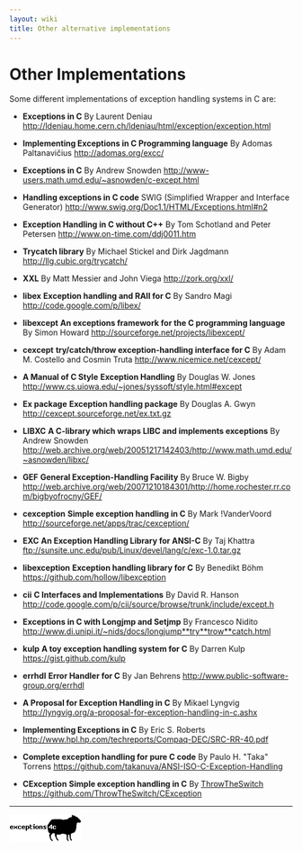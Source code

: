 ```yaml
---
layout: wiki
title: Other alternative implementations
---
```


# Other Implementations

Some different implementations of exception handling systems in C are:

- **Exceptions in C**
By Laurent Deniau
<http://ldeniau.home.cern.ch/ldeniau/html/exception/exception.html>

- **Implementing Exceptions in C Programming language**
By Adomas Paltanavičius
<http://adomas.org/excc/>

- **Exceptions in C**
By Andrew Snowden
<http://www-users.math.umd.edu/~asnowden/c-except.html>

- **Handling exceptions in C code**
SWIG (Simplified Wrapper and Interface Generator)
<http://www.swig.org/Doc1.1/HTML/Exceptions.html#n2>

- **Exception Handling in C without C++**
By Tom Schotland and Peter Petersen
<http://www.on-time.com/ddj0011.htm>

- **Trycatch library**
By Michael Stickel and Dirk Jagdmann
<http://llg.cubic.org/trycatch/>

- **XXL**
By Matt Messier and John Viega
<http://zork.org/xxl/>

- **libex** **Exception handling and RAII for C**
By Sandro Magi
<http://code.google.com/p/libex/>

- **libexcept** **An exceptions framework for the C programming language**
By Simon Howard
<http://sourceforge.net/projects/libexcept/>

- **cexcept** **try/catch/throw exception-handling interface for C**
By Adam M. Costello and Cosmin Truta
<http://www.nicemice.net/cexcept/>

- **A Manual of C Style** **Exception Handling**
By Douglas W. Jones
<http://www.cs.uiowa.edu/~jones/syssoft/style.html#except>

- **Ex package** **Exception handling package**
By Douglas A. Gwyn
<http://cexcept.sourceforge.net/ex.txt.gz>

- **LIBXC** **A C-library which wraps LIBC and implements exceptions**
By Andrew Snowden
<http://web.archive.org/web/20051217142403/http://www.math.umd.edu/~asnowden/libxc/>

- **GEF** **General Exception-Handling Facility**
By Bruce W. Bigby
<http://web.archive.org/web/20071210184301/http://home.rochester.rr.com/bigbyofrocny/GEF/>

- **cexception** **Simple exception handling in C**
By Mark !VanderVoord
<http://sourceforge.net/apps/trac/cexception/>

- **EXC** **An Exception Handling Library for ANSI-C**
By Taj Khattra
<ftp://sunsite.unc.edu/pub/Linux/devel/lang/c/exc-1.0.tar.gz>

- **libexception** **Exception handling library for C**
By Benedikt Böhm
<https://github.com/hollow/libexception>

- **cii** **C Interfaces and Implementations**
By David R. Hanson
<http://code.google.com/p/cii/source/browse/trunk/include/except.h>

- **Exceptions in C with Longjmp and Setjmp**
By Francesco Nidito
<http://www.di.unipi.it/~nids/docs/longjump**try**trow**catch.html>

- **kulp** **A toy exception handling system for C**
By Darren Kulp
<https://gist.github.com/kulp>

- **errhdl** **Error Handler for C**
By Jan Behrens
<http://www.public-software-group.org/errhdl>

- **A Proposal for Exception Handling in C**
By Mikael Lyngvig
<http://lyngvig.org/a-proposal-for-exception-handling-in-c.ashx>

- **Implementing Exceptions in C**
By Eric S. Roberts
<http://www.hpl.hp.com/techreports/Compaq-DEC/SRC-RR-40.pdf>

- **Complete exception handling for pure C code**
By Paulo H. "Taka" Torrens
<https://github.com/takanuva/ANSI-ISO-C-Exception-Handling>

- **CException** **Simple exception handling in C**
By [ThrowTheSwitch](http://throwtheswitch.org)
<https://github.com/ThrowTheSwitch/CException>

----

![](https://raw.githubusercontent.com/guillermocalvo/exceptions4c/master/etc/img/logo/exceptions4c_128.png)
